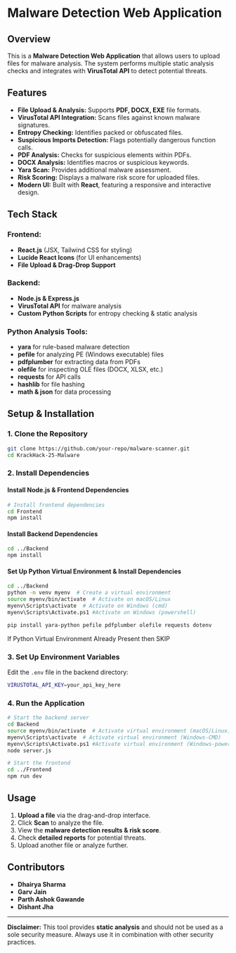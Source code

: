 # Malware Detection Web Application

## Overview
This is a **Malware Detection Web Application** that allows users to upload files for malware analysis. The system performs multiple static analysis checks and integrates with **VirusTotal API** to detect potential threats.

## Features
- **File Upload & Analysis:** Supports **PDF, DOCX, EXE** file formats.
- **VirusTotal API Integration:** Scans files against known malware signatures.
- **Entropy Checking:** Identifies packed or obfuscated files.
- **Suspicious Imports Detection:** Flags potentially dangerous function calls.
- **PDF Analysis:** Checks for suspicious elements within PDFs.
- **DOCX Analysis:** Identifies macros or suspicious keywords.
- **Yara Scan:** Provides additional malware assessment.
- **Risk Scoring:** Displays a malware risk score for uploaded files.
- **Modern UI:** Built with **React**, featuring a responsive and interactive design.

## Tech Stack
### Frontend:
- **React.js** (JSX, Tailwind CSS for styling)
- **Lucide React Icons** (for UI enhancements)
- **File Upload & Drag-Drop Support**

### Backend:
- **Node.js & Express.js**
- **VirusTotal API** for malware analysis
- **Custom Python Scripts** for entropy checking & static analysis

### Python Analysis Tools:
- **yara** for rule-based malware detection
- **pefile** for analyzing PE (Windows executable) files
- **pdfplumber** for extracting data from PDFs
- **olefile** for inspecting OLE files (DOCX, XLSX, etc.)
- **requests** for API calls
- **hashlib** for file hashing
- **math & json** for data processing

## Setup & Installation
### 1. Clone the Repository
```sh
git clone https://github.com/your-repo/malware-scanner.git
cd KrackHack-25-Malware
```

### 2. Install Dependencies
#### Install Node.js & Frontend Dependencies
```sh
# Install frontend dependencies
cd Frontend
npm install
```

#### Install Backend Dependencies
```sh
cd ../Backend
npm install
```

#### Set Up Python Virtual Environment & Install Dependencies
```sh
cd ../Backend
python -m venv myenv  # Create a virtual environment
source myenv/bin/activate  # Activate on macOS/Linux
myenv\Scripts\activate  # Activate on Windows (cmd)
myenv\Scripts\Activate.ps1 #Activate on Windows (powershell)

pip install yara-python pefile pdfplumber olefile requests dotenv
```
If Python Virtual Environment Already Present then SKIP

### 3. Set Up Environment Variables
Edit the `.env` file in the backend directory:
```sh
VIRUSTOTAL_API_KEY=your_api_key_here
```

### 4. Run the Application
```sh
# Start the backend server
cd Backend
source myenv/bin/activate  # Activate virtual environment (macOS/Linux)
myenv\Scripts\activate  # Activate virtual environment (Windows-CMD)
myenv\Scripts\Activate.ps1 #Activate virtual environment (Windows-powershell)
node server.js

# Start the frontend
cd ../Frontend
npm run dev
```

## Usage
1. **Upload a file** via the drag-and-drop interface.
2. Click **Scan** to analyze the file.
3. View the **malware detection results & risk score**.
4. Check **detailed reports** for potential threats.
5. Upload another file or analyze further.

## Contributors
- **Dhairya Sharma**
- **Garv Jain**
- **Parth Ashok Gawande**
- **Dishant Jha**

---
**Disclaimer:** This tool provides **static analysis** and should not be used as a sole security measure. Always use it in combination with other security practices.

